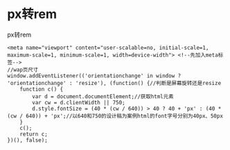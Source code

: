   # px转rem
px转rem
    
    
    
    <meta name="viewport" content="user-scalable=no, initial-scale=1, maximum-scale=1, minimum-scale=1, width=device-width"> <!--先加入meta标签-->
    //wap页尺寸
    window.addEventListener(('orientationchange' in window ? 'orientationchange' : 'resize'), (function() {//判断是屏幕旋转还是resize
        function c() {
            var d = document.documentElement;//获取html元素
            var cw = d.clientWidth || 750;
            d.style.fontSize = (40 * (cw / 640)) > 40 ? 40 + 'px' : (40 * (cw / 640)) + 'px';//以640和750的设计稿为案例html的font字号分别为40px、50px
        }
        c();
        return c;
    })(), false);
